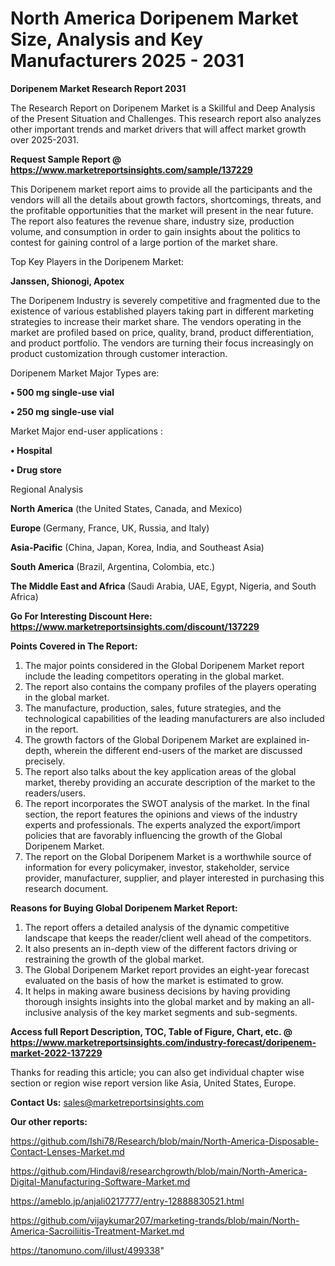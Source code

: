 # North America Doripenem Market Size, Analysis and Key Manufacturers 2025 - 2031

<strong>Doripenem Market Research Report 2031</strong>

The Research Report on Doripenem Market is a Skillful and Deep Analysis of the Present Situation and Challenges. This research report also analyzes other important trends and market drivers that will affect market growth over 2025-2031.

<strong>Request Sample Report @ <a href=https://www.marketreportsinsights.com/sample/137229>https://www.marketreportsinsights.com/sample/137229</a></strong>

This Doripenem market report aims to provide all the participants and the vendors will all the details about growth factors, shortcomings, threats, and the profitable opportunities that the market will present in the near future. The report also features the revenue share, industry size, production volume, and consumption in order to gain insights about the politics to contest for gaining control of a large portion of the market share.

Top Key Players in the Doripenem Market:

<strong>Janssen, Shionogi, Apotex</strong>

The Doripenem Industry is severely competitive and fragmented due to the existence of various established players taking part in different marketing strategies to increase their market share. The vendors operating in the market are profiled based on price, quality, brand, product differentiation, and product portfolio. The vendors are turning their focus increasingly on product customization through customer interaction.

Doripenem Market Major Types are:

<strong>• 500 mg single-use vial

• 250 mg single-use vial</strong>

Market Major end-user applications :

<strong>• Hospital

• Drug store</strong>

Regional Analysis

</u><strong><b>North America</b></strong> (the United States, Canada, and Mexico)

<strong><b>Europe </b></strong>(Germany, France, UK, Russia, and Italy)

<strong><b>Asia-Pacific</b></strong> (China, Japan, Korea, India, and Southeast Asia)

<strong><b>South America</b></strong> (Brazil, Argentina, Colombia, etc.)

<strong><b>The Middle East and Africa</b></strong> (Saudi Arabia, UAE, Egypt, Nigeria, and South Africa)

<strong>Go For Interesting Discount Here: <a href=https://www.marketreportsinsights.com/discount/137229>https://www.marketreportsinsights.com/discount/137229</a></strong>

<strong>Points Covered in The Report:</strong>
<ol>
  <li>The major points considered in the Global Doripenem Market report include the leading competitors operating in the global market.</li>
  <li>The report also contains the company profiles of the players operating in the global market.</li>
  <li>The manufacture, production, sales, future strategies, and the technological capabilities of the leading manufacturers are also included in the report.</li>
  <li>The growth factors of the Global Doripenem Market are explained in-depth, wherein the different end-users of the market are discussed precisely.</li>
  <li>The report also talks about the key application areas of the global market, thereby providing an accurate description of the market to the readers/users.</li>
  <li>The report incorporates the SWOT analysis of the market. In the final section, the report features the opinions and views of the industry experts and professionals. The experts analyzed the export/import policies that are favorably influencing the growth of the Global Doripenem Market.</li>
  <li>The report on the Global Doripenem Market is a worthwhile source of information for every policymaker, investor, stakeholder, service provider, manufacturer, supplier, and player interested in purchasing this research document.</li>
</ol>
<strong>Reasons for Buying Global Doripenem Market Report:</strong>

<ol>
  <li>The report offers a detailed analysis of the dynamic competitive landscape that keeps the reader/client well ahead of the competitors.</li>
  <li>It also presents an in-depth view of the different factors driving or restraining the growth of the global market.</li>
  <li>The Global Doripenem Market report provides an eight-year forecast evaluated on the basis of how the market is estimated to grow.</li>
  <li>It helps in making aware business decisions by having providing thorough insights insights into the global market and by making an all-inclusive analysis of the key market segments and sub-segments.</li>
</ol>
<strong>Access full Report Description, TOC, Table of Figure, Chart, etc. @ <a href=https://www.marketreportsinsights.com/industry-forecast/doripenem-market-2022-137229>https://www.marketreportsinsights.com/industry-forecast/doripenem-market-2022-137229</a></strong>


Thanks for reading this article; you can also get individual chapter wise section or region wise report version like Asia, United States, Europe.

<strong>Contact Us:</strong>
sales@marketreportsinsights.com

<strong>Our other reports:</strong>

<a href=https://github.com/Ishi78/Research/blob/main/North-America-Disposable-Contact-Lenses-Market.md>https://github.com/Ishi78/Research/blob/main/North-America-Disposable-Contact-Lenses-Market.md</a>

<a href=https://github.com/Hindavi8/researchgrowth/blob/main/North-America-Digital-Manufacturing-Software-Market.md>https://github.com/Hindavi8/researchgrowth/blob/main/North-America-Digital-Manufacturing-Software-Market.md</a>

<a href=https://ameblo.jp/anjali0217777/entry-12888830521.html>https://ameblo.jp/anjali0217777/entry-12888830521.html</a>

<a href=https://github.com/vijaykumar207/marketing-trands/blob/main/North-America-Sacroiliitis-Treatment-Market.md>https://github.com/vijaykumar207/marketing-trands/blob/main/North-America-Sacroiliitis-Treatment-Market.md</a>

<a href=https://tanomuno.com/illust/499338>https://tanomuno.com/illust/499338</a>"
